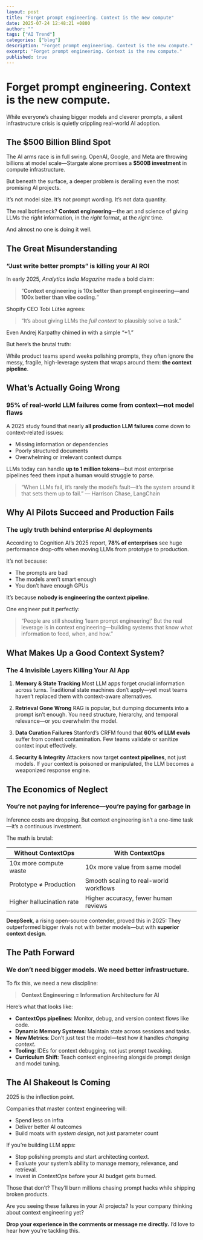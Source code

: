 ```yaml
---
layout: post
title: "Forget prompt engineering. Context is the new compute"
date: 2025-07-24 12:48:21 +0800
author: ""
tags: ["AI Trend"]
categories: ["blog"]
description: "Forget prompt engineering. Context is the new compute."
excerpt: "Forget prompt engineering. Context is the new compute."
published: true
---
```


# Forget prompt engineering. Context is the new compute.

While everyone’s chasing bigger models and cleverer prompts, a silent infrastructure crisis is quietly crippling real-world AI adoption.

## The $500 Billion Blind Spot

The AI arms race is in full swing. OpenAI, Google, and Meta are throwing billions at model scale—Stargate alone promises a **$500B investment** in compute infrastructure.

But beneath the surface, a deeper problem is derailing even the most promising AI projects.

It’s not model size.
It’s not prompt wording.
It’s not data quantity.

The real bottleneck? **Context engineering**—the art and science of giving LLMs the *right* information, in the *right* format, at the *right* time.

And almost no one is doing it well.

## The Great Misunderstanding

### “Just write better prompts” is killing your AI ROI

In early 2025, *Analytics India Magazine* made a bold claim:
> “**Context engineering is 10x better than prompt engineering—and 100x better than vibe coding.**”

Shopify CEO Tobi Lütke agrees:
> “It’s about giving LLMs the *full context* to plausibly solve a task.”

Even Andrej Karpathy chimed in with a simple “+1.”

But here’s the brutal truth:

While product teams spend weeks polishing prompts, they often ignore the messy, fragile, high-leverage system that wraps around them: **the context pipeline**.

## What’s Actually Going Wrong

### 95% of real-world LLM failures come from context—not model flaws

A 2025 study found that nearly **all production LLM failures** come down to context-related issues:
- Missing information or dependencies
- Poorly structured documents
- Overwhelming or irrelevant context dumps

LLMs today can handle **up to 1 million tokens**—but most enterprise pipelines feed them input a human would struggle to parse.

> “When LLMs fail, it’s rarely the model’s fault—it’s the system around it that sets them up to fail.”
— Harrison Chase, LangChain

## Why AI Pilots Succeed and Production Fails

### The ugly truth behind enterprise AI deployments

According to Cognition AI’s 2025 report, **78% of enterprises** see huge performance drop-offs when moving LLMs from prototype to production.

It’s not because:
- The prompts are bad
- The models aren’t smart enough
- You don’t have enough GPUs

It’s because **nobody is engineering the context pipeline**.

One engineer put it perfectly:
> “People are still shouting ‘learn prompt engineering!’ But the real leverage is in context engineering—building systems that know what information to feed, when, and how.”

## What Makes Up a Good Context System?

### The 4 Invisible Layers Killing Your AI App

1. **Memory & State Tracking**
   Most LLM apps forget crucial information across turns. Traditional state machines don’t apply—yet most teams haven’t replaced them with context-aware alternatives.

2. **Retrieval Gone Wrong**
   RAG is popular, but dumping documents into a prompt isn’t enough. You need structure, hierarchy, and temporal relevance—or you overwhelm the model.

3. **Data Curation Failures**
   Stanford’s CRFM found that **60% of LLM evals** suffer from context contamination. Few teams validate or sanitize context input effectively.

4. **Security & Integrity**
   Attackers now target **context pipelines**, not just models. If your context is poisoned or manipulated, the LLM becomes a weaponized response engine.

## The Economics of Neglect

### You’re not paying for inference—you’re paying for garbage in

Inference costs are dropping. But context engineering isn’t a one-time task—it’s a continuous investment.

The math is brutal:

| Without ContextOps | With ContextOps |
|--------------------|-----------------|
| 10x more compute waste | 10x more value from same model |
| Prototype ≠ Production | Smooth scaling to real-world workflows |
| Higher hallucination rate | Higher accuracy, fewer human reviews |

**DeepSeek**, a rising open-source contender, proved this in 2025:
They outperformed bigger rivals not with better models—but with **superior context design**.

## The Path Forward

### We don’t need bigger models. We need better infrastructure.

To fix this, we need a new discipline:

> **Context Engineering = Information Architecture for AI**

Here’s what that looks like:

- **ContextOps pipelines**: Monitor, debug, and version context flows like code.
- **Dynamic Memory Systems**: Maintain state across sessions and tasks.
- **New Metrics**: Don’t just test the model—test how it handles *changing context*.
- **Tooling**: IDEs for context debugging, not just prompt tweaking.
- **Curriculum Shift**: Teach context engineering alongside prompt design and model tuning.

## The AI Shakeout Is Coming

2025 is the inflection point.

Companies that master context engineering will:
- Spend less on infra
- Deliver better AI outcomes
- Build moats with *system design*, not just parameter count

If you’re building LLM apps:
- Stop polishing prompts and start architecting context.
- Evaluate your system’s ability to manage memory, relevance, and retrieval.
- Invest in *ContextOps* before your AI budget gets burned.

Those that don’t?
They’ll burn millions chasing prompt hacks while shipping broken products.

Are you seeing these failures in your AI projects?
Is your company thinking about context engineering yet?

**Drop your experience in the comments or message me directly.**
I’d love to hear how you're tackling this.
